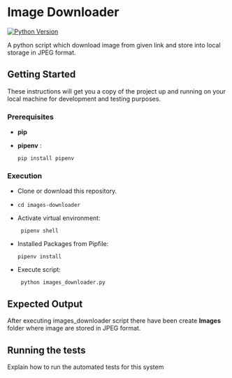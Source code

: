 # Image Downloader

[![Python Version](https://img.shields.io/badge/python-3.5-brightgreen.svg)](https://python.org)

A python script which download image from given link and store into local storage in JPEG format.

## Getting Started

These instructions will get you a copy of the project up and running on your local machine for development and testing purposes. 

### Prerequisites
* **pip**

* **pipenv** :  
    ```
    pip install pipenv
    ```
                 

### Execution

* Clone or download this repository.

* ```
  cd images-downloader
  ```
* Activate virtual environment:

    ```
     pipenv shell 
    ```
* Installed Packages from Pipfile:

    ```
    pipenv install 
    ```
* Execute script:


    ```
     python images_downloader.py
    ```

## Expected Output

After executing images_downloader script there have been create **Images** folder where image are stored in JPEG format.

## Running the tests

Explain how to run the automated tests for this system
